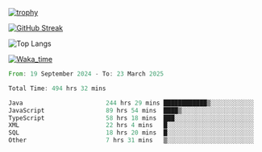 <!--
**ren-joey/ren-joey** is a ✨ _special_ ✨ repository because its `README.md` (this file) appears on your GitHub profile.

Here are some ideas to get you started:

- 🔭 I’m currently working on ...
- 🌱 I’m currently learning ...
- 👯 I’m looking to collaborate on ...
- 🤔 I’m looking for help with ...
- 💬 Ask me about ...
- 📫 How to reach me: ...
- 😄 Pronouns: ...
- ⚡ Fun fact: ...
-->

[![trophy](https://github-profile-trophy.vercel.app/?username=ren-joey&theme=darkhub&column=5)](https://github.com/ren-joey)

[![GitHub Streak](https://streak-stats.demolab.com/?user=ren-joey&theme=dark)](https://github.com/ren-joey)

![Top Langs](https://github-readme-stats.vercel.app/api/top-langs?username=ren-joey&show_icons=true&layout=compact&locale=en&hide=html,CSS,scss,Pug,Twig&theme=dark)

[![Waka_time](https://github-readme-stats.vercel.app/api/wakatime?username=joeyren&theme=dark)](https://github.com/ren-joey)

<!--START_SECTION:waka-->

```rust
From: 19 September 2024 - To: 23 March 2025

Total Time: 494 hrs 32 mins

Java                       244 hrs 29 mins ████████████▒░░░░░░░░░░░░   48.70 %
JavaScript                 89 hrs 54 mins  ████▒░░░░░░░░░░░░░░░░░░░░   17.91 %
TypeScript                 58 hrs 18 mins  ███░░░░░░░░░░░░░░░░░░░░░░   11.61 %
XML                        22 hrs 4 mins   █░░░░░░░░░░░░░░░░░░░░░░░░   04.40 %
SQL                        18 hrs 20 mins  █░░░░░░░░░░░░░░░░░░░░░░░░   03.65 %
Other                      7 hrs 31 mins   ▒░░░░░░░░░░░░░░░░░░░░░░░░   01.50 %
```

<!--END_SECTION:waka-->
